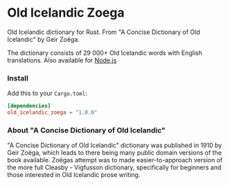 # Old Icelandic Zoega

Old Icelandic dictionary for Rust. From "A Concise Dictionary of Old Icelandic" by Geir Zoëga.

The dictionary consists of 29 000+ Old Icelandic words with English translations. Also available for [Node.js](https://github.com/stscoundrel/old-icelandic-zoega)


### Install

Add this to your `Cargo.toml`:

```toml
[dependencies]
old_icelandic_zoega = "1.0.0"
```


### About "A Concise Dictionary of Old Icelandic"

"A Concise Dictionary of Old Icelandic" dictionary was published in 1910 by Geir Zoëga, which leads to there being many public domain versions of the book available. Zoëgas attempt was to made easier-to-approach version of the more full Cleasby - Vigfusson dictionary, specifically for beginners and those interested in Old Icelandic prose writing.
